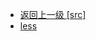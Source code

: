 - [返回上一级 [src]](page/web前端/Swiper/Swiper-3.4.2/src/)
- [less](page/web前端/Swiper/Swiper-3.4.2/src/less/)
